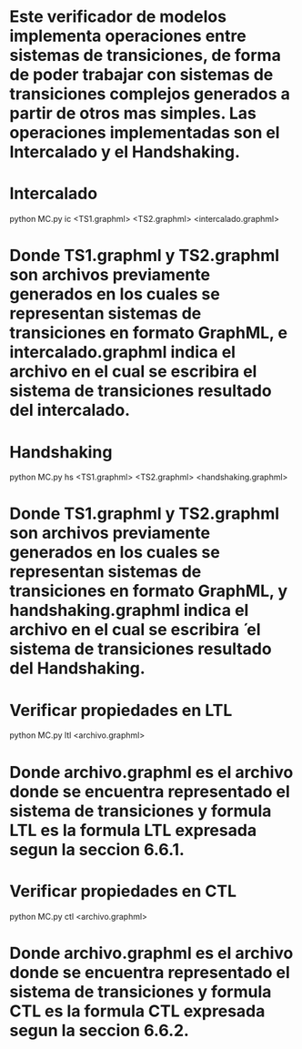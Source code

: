 # Este verificador de modelos implementa operaciones entre sistemas de transiciones, de forma de poder trabajar con sistemas de transiciones complejos generados a partir de otros mas simples. Las operaciones implementadas son el Intercalado y el Handshaking.

# Intercalado
python MC.py ic <TS1.graphml> <TS2.graphml> <intercalado.graphml>
# Donde TS1.graphml y TS2.graphml son archivos previamente generados en los cuales se representan sistemas de transiciones en formato GraphML, e intercalado.graphml indica el archivo en el cual se escribira el sistema de transiciones resultado del intercalado.

# Handshaking
python MC.py hs <TS1.graphml> <TS2.graphml> <handshaking.graphml>
# Donde TS1.graphml y TS2.graphml son archivos previamente generados en los cuales se representan sistemas de transiciones en formato GraphML, y handshaking.graphml indica el archivo en el cual se escribira ́ el sistema de transiciones resultado del Handshaking.


# Verificar propiedades en LTL
python MC.py ltl <archivo.graphml> <formula LTL>
# Donde archivo.graphml es el archivo donde se encuentra representado el sistema de transiciones y formula LTL es la formula LTL expresada segun la seccion 6.6.1.


# Verificar propiedades en CTL
python MC.py ctl <archivo.graphml> <formula CTL>
# Donde archivo.graphml es el archivo donde se encuentra representado el sistema de transiciones y formula CTL es la formula CTL expresada segun la seccion 6.6.2.
